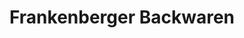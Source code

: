 ---
title: "Frankenberger Backwaren"
url: /frankenberg-sa/frankenberger-backwaren-jochen-koehler-strasse/
shop: Bäckerei
---